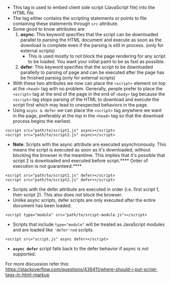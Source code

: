- This tag is used to embed client side script (JavaScript file) into the HTML file.
- The tag either contains the scripting statements or points to file containing these statements through `src` attribute.
- Some good to know attributes are:
	1. **async**: This keyword specifies that the script can be downloaded parallel to parsing the HTML document and execute as soon as the download is complete even if the parsing is still in process. (only for external scripts)
		- This is used mostly to not block the page rendering for any script to be loaded. You want your initial paint to be as fast as possible.
	2. **defer**: This keyword specifies that the script to be downloaded parallelly to parsing of page and can be executed after the page has be finished parsing.(only for external scripts)
- With these two attributes we now can place the `<script>` element on top at the `<head>` tag with no problem. Generally, people prefer to place the `<script>` tag at the end of the page in the end of `<body>` tag because the `<script>` tag stops parsing of the HTML to download and execute the script first which may lead to unexpected behaviors in the page. 
- Using `async & defer` we can place the `<script>` tag anywhere we want in the page, preferably at the top in the `<head>` tag so that the download process begins the earliest.


```
<script src="path/to/script1.js" async></script>
<script src="path/to/script2.js" async></script>
```
- **Note**: Scripts with the async attribute are executed asynchronously. This means the script is executed as soon as it's downloaded, without blocking the browser in the meantime. This implies that it's possible that script 2 is downloaded and executed before script.**** Order of execution is not guaranteed.****

```
<script src="path/to/script1.js" defer></script>
<script src="path/to/script2.js" defer></script>
```
- Scripts with the defer attribute are executed in order (i.e. first script 1, then script 2). This also does not block the browser.
- Unlike async scripts, defer scripts are only executed after the entire document has been loaded.

```
<script type="module" src="path/to/srcipt-module.js"></script>
```
- Scripts that include `type="module"` will be treated as JavaScript modules and are loaded like `'defer'red` scripts.

```
<script src="script.js" async defer></script>
```
- **`async defer`** script falls back to the defer behavior if async is not supported.

For more discussion refer this: https://stackoverflow.com/questions/436411/where-should-i-put-script-tags-in-html-markup